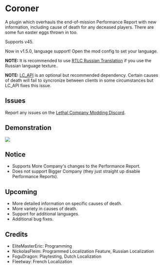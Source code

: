 # Coroner

A plugin which overhauls the end-of-mission Performance Report with new information, including cause of death for any deceased players. There are some fun easter eggs thrown in too.

Supports v45.

Now in v1.5.0, language support! Open the mod config to set your language.

**NOTE:** It is recommended to use [RTLC Russian Translation](https://thunderstore.io/c/lethal-company/p/Hayrizan/RTLC_Russian_Translation/) if you use the Russian language texture..

**NOTE:** [LC_API](https://thunderstore.io/c/lethal-company/p/2018/LC_API/) is an optional but recommended dependency. Certain causes of death will fail to syncronize between clients in some circumstances but LC_API fixes this issue.

## Issues
Report any issues on the [Lethal Company Modding Discord](https://discord.com/channels/1168655651455639582/1180049504418930709).

## Demonstration
![](https://raw.githubusercontent.com/EliteMasterEric/Coroner/master/Art/Nutcracker.png)

## Notice
- Supports More Company's changes to the Performance Report.
- Does not support Bigger Company (they just straight up disable Performance Reports).

## Upcoming
- More detailed information on specific causes of death.
- More variety in causes of death.
- Support for additional languages.
- Additional bug fixes.

## Credits
- EliteMasterEric: Programming
- NickolasFleim: Programmed Localization Feature, Russian Localization
- FoguDragon: Playtesting, Dutch Localization
- Fleetway: French Localization
